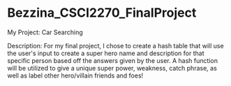 # Bezzina_CSCI2270_FinalProject

My Project: Car Searching

Description:
For my final project, I chose to create a hash table that will use the user's input to create a super hero name and description for that specific person based off the answers given by the user. A hash function will be utilized to give a unique super power, weakness, catch phrase, as well as label other hero/villain friends and foes! 
